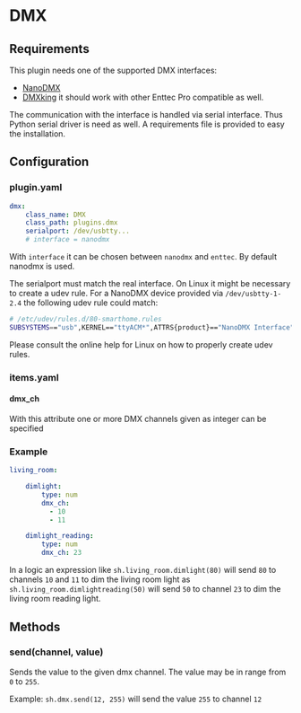 # DMX

## Requirements

This plugin needs one of the supported DMX interfaces:

   * [NanoDMX](http://www.dmx4all.de/)
   * [DMXking](http://www.dmxking.com) it should work with other Enttec Pro compatible as well.

The communication with the interface is handled via serial interface. Thus Python serial driver is need as well.
A requirements file is provided to easy the installation.

## Configuration

### plugin.yaml

```yaml
dmx:
    class_name: DMX
    class_path: plugins.dmx
    serialport: /dev/usbtty...
    # interface = nanodmx
```

With ``interface``  it can be chosen between ``nanodmx`` and ``enttec``. By default nanodmx is used.

The serialport must match the real interface. On Linux it might be necessary to create a udev rule.
For a NanoDMX device provided via ``/dev/usbtty-1-2.4`` the following udev rule could match:

```bash
# /etc/udev/rules.d/80-smarthome.rules
SUBSYSTEMS=="usb",KERNEL=="ttyACM*",ATTRS{product}=="NanoDMX Interface",SYMLINK+="usbtty-%b"
```

Please consult the online help for Linux on how to properly create udev rules.

### items.yaml

#### dmx_ch

With this attribute one or more DMX channels given as integer can be specified

### Example

```yaml
living_room:

    dimlight:
        type: num
        dmx_ch:
          - 10
          - 11

    dimlight_reading:
        type: num
        dmx_ch: 23
```

In a logic an expression like  ``sh.living_room.dimlight(80)`` will send ``80`` to channels ``10`` and ``11`` to dim the living room light
as ``sh.living_room.dimlightreading(50)`` will send ``50`` to channel ``23`` to dim the living room reading light.


## Methods

### send(channel, value)

Sends the value to the given dmx channel. The value may be in range from ``0`` to ``255``.

Example: ``sh.dmx.send(12, 255)`` will send the value ``255`` to channel ``12``

